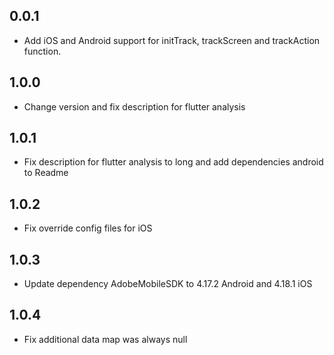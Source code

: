 ## 0.0.1

* Add iOS and Android support for initTrack, trackScreen and trackAction function.

## 1.0.0

* Change version and fix description for flutter analysis

## 1.0.1

* Fix description for flutter analysis to long and add dependencies android to Readme

## 1.0.2

* Fix override config files for iOS

## 1.0.3

* Update dependency AdobeMobileSDK to 4.17.2 Android and 4.18.1 iOS

## 1.0.4

* Fix additional data map was always null